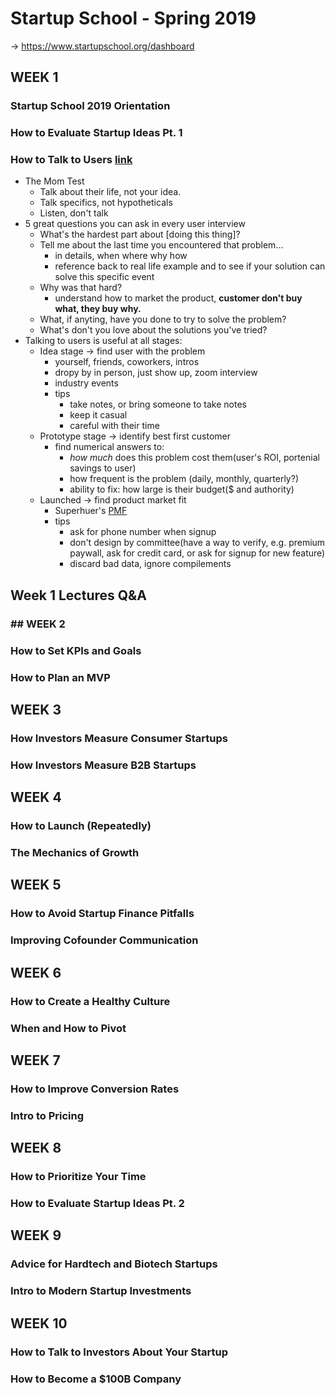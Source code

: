 # Startup School - Spring 2019

-> https://www.startupschool.org/dashboard

## WEEK 1

### Startup School 2019 Orientation

### How to Evaluate Startup Ideas Pt. 1

### How to Talk to Users [link](https://www.startupschool.org/videos/63)

- The Mom Test
  - Talk about their life, not your idea.
  - Talk specifics, not hypotheticals
  - Listen, don't talk
- 5 great questions you can ask in every user interview
  - What's the hardest part about [doing this thing]?
  - Tell me about the last time you encountered that problem...
    - in details, when where why how
    - reference back to real life example and to see if your solution can solve this specific event
  - Why was that hard?
    - understand how to market the product, **customer don't buy what, they buy why.**
  - What, if anyting, have you done to try to solve the problem?
  - What's don't you love about the solutions you've tried?
- Talking to users is useful at all stages:
  - Idea stage -> find user with the problem
    - yourself, friends, coworkers, intros
    - dropy by in person, just show up, zoom interview
    - industry events
    - tips
      - take notes, or bring someone to take notes
      - keep it casual
      - careful with their time
  - Prototype stage -> identify best first customer
    - find numerical answers to:
      - *how much* does this problem cost them(user's ROI, portenial savings to user)
      - how frequent is the problem (daily, monthly, quarterly?)
      - ability to fix: how large is their budget($ and authority)
  - Launched -> find product market fit
    - Superhuer's [PMF](https://firstround.com/review/how-superhuman-built-an-engine-to-find-product-market-fit/)
    - tips
      - ask for phone number when signup
      - don't design by committee(have a way to verify, e.g. premium paywall, ask for credit card, or ask for signup for new feature)
      - discard bad data, ignore compilements

## Week 1 Lectures Q&A

### ## WEEK 2

### How to Set KPIs and Goals

### How to Plan an MVP

## WEEK 3

### How Investors Measure Consumer Startups

### How Investors Measure B2B Startups

## WEEK 4

### How to Launch (Repeatedly)

### The Mechanics of Growth

## WEEK 5

### How to Avoid Startup Finance Pitfalls

### Improving Cofounder Communication

## WEEK 6

### How to Create a Healthy Culture

### When and How to Pivot

## WEEK 7

### How to Improve Conversion Rates

### Intro to Pricing

## WEEK 8

### How to Prioritize Your Time

### How to Evaluate Startup Ideas Pt. 2

## WEEK 9

### Advice for Hardtech and Biotech Startups

### Intro to Modern Startup Investments

## WEEK 10

### How to Talk to Investors About Your Startup

### How to Become a $100B Company
